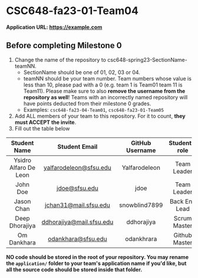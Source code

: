 # CSC648-fa23-01-Team04

**Application URL: <https://example.com>**

## Before completing Milestone 0

1. Change the name of the repository to csc648-spring23-SectionName-teamNN.
   - SectionName should be one of 01, 02, 03 or 04.
   - teamNN should be your team number. Team numbers whose value is less than
     10, please pad with a 0 (e.g. team 1 is Team01 team 11 is Team11). Please
     make sure to also **remove the username from the repository as well**!
     Teams with an incorrectly named repository will have points deducted from
     their milestone 0 grades.
   - Examples: `csc648-fa23-04-Team01`, `csc648-fa23-01-Team05`
2. Add ALL members of your team to this repository. For it to count, **they must
   ACCEPT the invite**.
3. Fill out the table below

| Student Name | Student Email | GitHub Username | Student's role |
| :----------: | :-----------: | :-------------: | :------------: |
|   Ysidro Alfaro De Leon   | yalfarodeleon@sfsu.edu |      Yalfarodeleon       |  Team Leader   |
|   John Doe   | jdoe@sfsu.edu |      jdoe       |  Team Leader   |
|   Jason Chan   | jchan31@mail.sfsu.edu |      snowblind7899       |  Back End Lead   |
|   Deep Dhorajiya   | ddhorajiya@mail.sfsu.edu |      ddhorajiya       |  Scrum Master  |
|   Om Dankhara   | odankhara@sfsu.edu |      odankhrara       | Github Master   |

**NO code should be stored in the root of your repository. You may rename the
`application/` folder to your team's application name if you'd like, but all the
source code should be stored inside that folder.**
